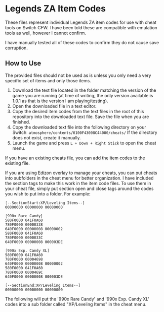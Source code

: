 # Legends ZA Item Codes
These files represent individual Legends ZA item codes for use with cheat tools on Switch CFW. I have been told these are compatible with emulation tools as well, however I cannot confirm.

I have manually tested all of these codes to confirm they do not cause save corruption.

## How to Use
The provided files should not be used as is unless you only need a very specific set of items and only those items.

1. Download the text file located in the folder matching the version of the game you are running (at time of writing, the only version available is 1.0.1 as that is the version I am playing/testing).
2. Open the downloaded file in a text editor.
3. Copy the desired item codes from the text files in the root of this repository into the downloaded text file. Save the file when you are finished.
4. Copy the downloaded text file into the following directory on your Switch: `atmosphere/contents/0100F43008C44000/cheats/`
  If the directory does not exist, create it manually.
5. Launch the game and press `L + Down + Right Stick` to open the cheat menu.

If you have an existing cheats file, you can add the item codes to the existing file.

If you are using Edizon overlay to manage your cheats, you can put cheats into subfolders in the cheat menu for better organization. I have included the section tags to make this work in the item code files. To use them in your cheat file, simply put section open and close tags around the codes you wish to put into a folder. For example:

```
[--SectionStart:XP/Leveling Items--]
00000000 00000000 00000000

[990x Rare Candy]
580F0000 041F0A60
780F0000 00000338
640F0000 00000008 00000002
580F0000 041F0A60
780F0000 0000033C
640F0000 00000008 000003DE

[990x Exp. Candy XL]
580F0000 041F0A60
780F0000 00004698
640F0000 00000008 00000002
580F0000 041F0A60
780F0000 0000469C
640F0000 00000008 000003DE

[--SectionEnd:XP/Leveling Items--]
00000000 00000000 00000000
```

The following will put the '990x Rare Candy' and '990x Exp. Candy XL' codes into a sub folder called "XP/Leveling Items" in the cheat menu.
